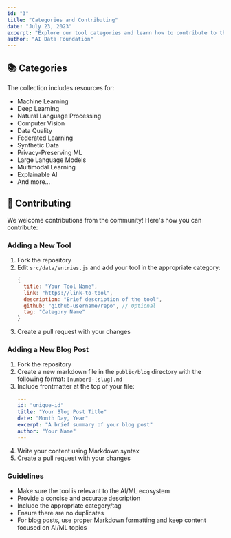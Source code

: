 ```yaml
---
id: "3"
title: "Categories and Contributing"
date: "July 23, 2023"
excerpt: "Explore our tool categories and learn how to contribute to the project."
author: "AI Data Foundation"
---
```


## 📚 Categories

The collection includes resources for:

- Machine Learning
- Deep Learning
- Natural Language Processing
- Computer Vision
- Data Quality
- Federated Learning
- Synthetic Data
- Privacy-Preserving ML
- Large Language Models
- Multimodal Learning
- Explainable AI
- And more...

## 🤝 Contributing

We welcome contributions from the community! Here's how you can contribute:

### Adding a New Tool

1. Fork the repository
2. Edit `src/data/entries.js` and add your tool in the appropriate category:
   ```javascript
   {
     title: "Your Tool Name",
     link: "https://link-to-tool",
     description: "Brief description of the tool",
     github: "github-username/repo", // Optional
     tag: "Category Name"
   }
   ```
3. Create a pull request with your changes

### Adding a New Blog Post

1. Fork the repository
2. Create a new markdown file in the `public/blog` directory with the following format: `[number]-[slug].md`
3. Include frontmatter at the top of your file:
   ```yaml
   ---
   id: "unique-id"
   title: "Your Blog Post Title"
   date: "Month Day, Year"
   excerpt: "A brief summary of your blog post"
   author: "Your Name"
   ---
   ```
4. Write your content using Markdown syntax
5. Create a pull request with your changes

### Guidelines

- Make sure the tool is relevant to the AI/ML ecosystem
- Provide a concise and accurate description
- Include the appropriate category/tag
- Ensure there are no duplicates
- For blog posts, use proper Markdown formatting and keep content focused on AI/ML topics 